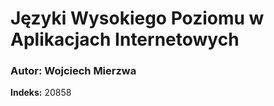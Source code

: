 # Języki Wysokiego Poziomu w Aplikacjach Internetowych

### Autor: Wojciech Mierzwa  
**Indeks:** 20858  

